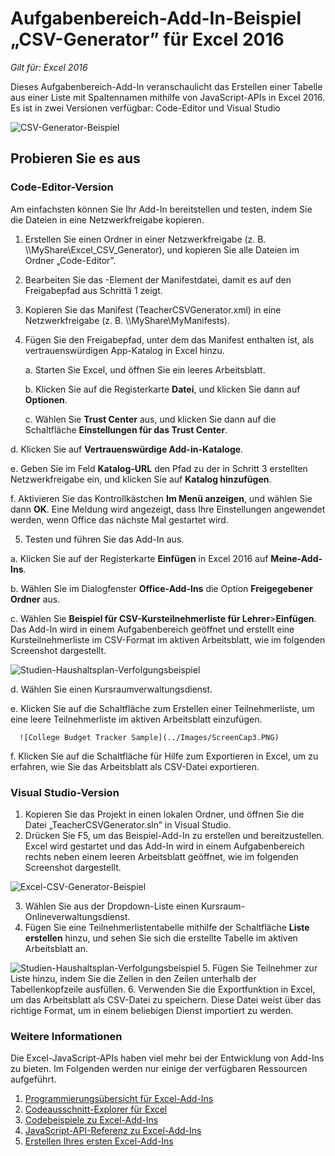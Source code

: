 # Aufgabenbereich-Add-In-Beispiel „CSV-Generator” für Excel 2016

_Gilt für: Excel 2016_

Dieses Aufgabenbereich-Add-In veranschaulicht das Erstellen einer Tabelle aus einer Liste mit Spaltennamen mithilfe von JavaScript-APIs in Excel 2016. Es ist in zwei Versionen verfügbar: Code-Editor und Visual Studio

![CSV-Generator-Beispiel](../Images/ScreenCap1.PNG)

## Probieren Sie es aus
### Code-Editor-Version

Am einfachsten können Sie Ihr Add-In bereitstellen und testen, indem Sie die Dateien in eine Netzwerkfreigabe kopieren.

1.  Erstellen Sie einen Ordner in einer Netzwerkfreigabe (z. B. \\\MyShare\Excel_CSV_Generator), und kopieren Sie alle Dateien im Ordner „Code-Editor”. 
2.  Bearbeiten Sie das <SourceLocation>-Element der Manifestdatei, damit es auf den Freigabepfad aus Schrittä 1 zeigt. 
3.  Kopieren Sie das Manifest (TeacherCSVGenerator.xml) in eine Netzwerkfreigabe (z. B. \\\MyShare\MyManifests).
4.  Fügen Sie den Freigabepfad, unter dem das Manifest enthalten ist, als vertrauenswürdigen App-Katalog in Excel hinzu.

    a. Starten Sie Excel, und öffnen Sie ein leeres Arbeitsblatt.  
    
    b. Klicken Sie auf die Registerkarte **Datei**, und klicken Sie dann auf **Optionen**.
    
    c. Wählen Sie **Trust Center** aus, und klicken Sie dann auf die Schaltfläche **Einstellungen für das Trust Center**.
    
  d. Klicken Sie auf **Vertrauenswürdige Add-in-Kataloge**.
    
  e. Geben Sie im Feld **Katalog-URL** den Pfad zu der in Schritt 3 erstellten Netzwerkfreigabe ein, und klicken Sie auf **Katalog hinzufügen**.
    
   f. Aktivieren Sie das Kontrollkästchen **Im Menü anzeigen**, und wählen Sie dann **OK**. Eine Meldung wird angezeigt, dass Ihre Einstellungen angewendet werden, wenn Office das nächste Mal gestartet wird. 
        
5.  Testen und führen Sie das Add-In aus. 

  a. Klicken Sie auf der Registerkarte **Einfügen** in Excel 2016 auf **Meine-Add-Ins**. 
    
  b. Wählen Sie im Dialogfenster **Office-Add-Ins** die Option **Freigegebener Ordner** aus.
    
  c. Wählen Sie **Beispiel für CSV-Kursteilnehmerliste für Lehrer**>**Einfügen**. Das Add-In wird in einem Aufgabenbereich geöffnet und erstellt eine Kursteilnehmerliste im CSV-Format im aktiven Arbeitsblatt, wie im folgenden Screenshot dargestellt. 
      
   ![Studien-Haushaltsplan-Verfolgungsbeispiel](../Images/ScreenCap2.PNG) 

  d. Wählen Sie einen Kursraumverwaltungsdienst.
    
  e. Klicken Sie auf die Schaltfläche zum Erstellen einer Teilnehmerliste, um eine leere Teilnehmerliste im aktiven Arbeitsblatt einzufügen.  
    
      ![College Budget Tracker Sample](../Images/ScreenCap3.PNG) 
      
  f. Klicken Sie auf die Schaltfläche für Hilfe zum Exportieren in Excel, um zu erfahren, wie Sie das Arbeitsblatt als CSV-Datei exportieren.  
  
    
### Visual Studio-Version
1.  Kopieren Sie das Projekt in einen lokalen Ordner, und öffnen Sie die Datei „TeacherCSVGenerator.sln” in Visual Studio.
2.  Drücken Sie F5, um das Beispiel-Add-In zu erstellen und bereitzustellen. Excel wird gestartet und das Add-In wird in einem Aufgabenbereich rechts neben einem leeren Arbeitsblatt geöffnet, wie im folgenden Screenshot dargestellt. 
        
  ![Excel-CSV-Generator-Beispiel](../Images/ScreenCap1.PNG) 

3.  Wählen Sie aus der Dropdown-Liste einen Kursraum-Onlineverwaltungsdienst.
4.  Fügen Sie eine Teilnehmerlistentabelle mithilfe der Schaltfläche **Liste erstellen** hinzu, und sehen Sie sich die erstellte Tabelle im aktiven Arbeitsblatt an.

  ![Studien-Haushaltsplan-Verfolgungsbeispiel](../Images/ScreenCap3.PNG) 
5.  Fügen Sie Teilnehmer zur Liste hinzu, indem Sie die Zellen in den Zeilen unterhalb der Tabellenkopfzeile ausfüllen.
6.  Verwenden Sie die Exportfunktion in Excel, um das Arbeitsblatt als CSV-Datei zu speichern. Diese Datei weist über das richtige Format, um in einem beliebigen Dienst importiert zu werden.


### Weitere Informationen

Die Excel-JavaScript-APIs haben viel mehr bei der Entwicklung von Add-Ins zu bieten. Im Folgenden werden nur einige der verfügbaren Ressourcen aufgeführt. 

1.  [Programmierungsübersicht für Excel-Add-Ins](https://github.com/OfficeDev/office-js-docs/blob/master/excel/excel-add-ins-programming-overview.md)
2.  [Codeausschnitt-Explorer für Excel](http://officesnippetexplorer.azurewebsites.net/#/snippets/excel)
3.  [Codebeispiele zu Excel-Add-Ins](https://github.com/OfficeDev/office-js-docs/blob/master/excel/excel-add-ins-code-samples.md) 
4.  [JavaScript-API-Referenz zu Excel-Add-Ins](https://github.com/OfficeDev/office-js-docs/blob/master/excel/excel-add-ins-javascript-reference.md)
5.  [Erstellen Ihres ersten Excel-Add-Ins](https://github.com/OfficeDev/office-js-docs/blob/master/excel/build-your-first-excel-add-in.md)

